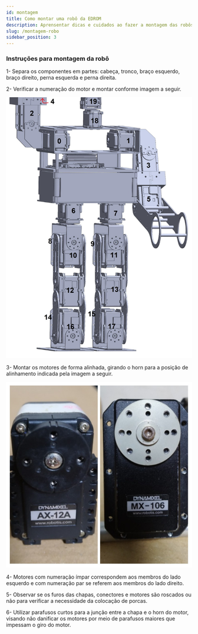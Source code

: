 ```yaml
---
id: montagem
title: Como montar uma robô da EDROM
description: Aprensentar dicas e cuidados ao fazer a montagem das robôs da EDROM
slug: /montagem-robo
sidebar_position: 3
---
```


### Instruções para montagem da robô

1- Separa os componentes em partes: cabeça, tronco, braço esquerdo, braço direito, perna esquerda e perna direita.

2- Verificar a numeração do motor e montar conforme imagem a seguir.

<div align = "center"> 

![img](/img/montagem_e_numeracao.jpeg)  

</div>

3- Montar os motores de forma alinhada, girando o horn para a posição de alinhamento indicada pela imagem a seguir.

<div align = "center"> 

![img](/img/alinhamento.jpeg)  

</div>

4- Motores com numeração ímpar correspondem aos membros do lado esquerdo e com numeração par se referem aos membros do lado direito.

5- Observar se os furos das chapas, conectores e motores são roscados ou não para verificar a necessidade da colocação de porcas.

6- Utilizar parafusos curtos para a junção entre a chapa e o horn do motor, visando não danificar os motores por meio de parafusos maiores que impessam o giro do motor.






